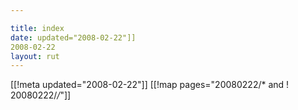 ```yaml
---

title: index
date: updated="2008-02-22"]]
2008-02-22
layout: rut
---
```


[[!meta updated="2008-02-22"]]
[[!map pages="20080222/* and ! 20080222/*/*"]]
